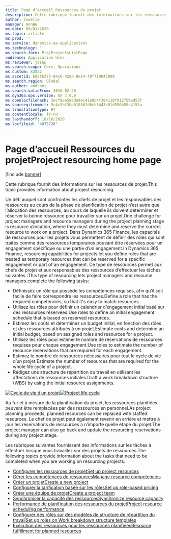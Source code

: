 ```yaml
---
title: Page d’accueil Ressources du projet
description: Cette rubrique fournit des informations sur les ressources de projet.
author: Yowelle
manager: AnnBe
ms.date: 09/01/2020
ms.topic: article
ms.prod: ''
ms.service: dynamics-ax-applications
ms.technology: ''
ms.search.form: ProjProjectsListPage
audience: Application User
ms.reviewer: josaw
ms.search.scope: Core, Operations
ms.custom: 82022
ms.assetid: bd2fb375-84c6-428a-8e54-f0f719045898
ms.search.region: Global
ms.author: andchoi
ms.search.validFrom: 2016-02-28
ms.dyn365.ops.version: AX 7.0.0
ms.openlocfilehash: 3ecf8ee588de9ec41e0b4f384110f912759ed53f
ms.sourcegitcommit: 5c4c9bf3ba018562d6cb3443c01d550489c415fa
ms.translationtype: HT
ms.contentlocale: fr-FR
ms.lasthandoff: 10/16/2020
ms.locfileid: "4075726"
---
```

# <a name="project-resourcing-home-page"></a><span data-ttu-id="a4f34-103">Page d’accueil Ressources du projet</span><span class="sxs-lookup"><span data-stu-id="a4f34-103">Project resourcing home page</span></span>

[!include [banner](../includes/banner.md)]

<span data-ttu-id="a4f34-104">Cette rubrique fournit des informations sur les ressources de projet.</span><span class="sxs-lookup"><span data-stu-id="a4f34-104">This topic provides information about project resourcing.</span></span>

<span data-ttu-id="a4f34-105">Un défi auquel sont confrontés les chefs de projet et les responsables des ressources au cours de la phase de planification de projet n’est autre que l’allocation des ressources, au cours de laquelle ils doivent déterminer et réserver la bonne ressource pour travailler sur un projet.</span><span class="sxs-lookup"><span data-stu-id="a4f34-105">One challenge for project managers and resource managers during the project planning stage is resource allocation, where they must determine and reserve the correct resource to work on a project.</span></span> <span data-ttu-id="a4f34-106">Dans Dynamics 365 Finance, les capacités de ressources pour les projets vous permettent de définir des rôles qui sont traités comme des ressources temporaires pouvant être réservées pour un engagement spécifique ou une partie d’un engagement.</span><span class="sxs-lookup"><span data-stu-id="a4f34-106">In Dynamics 365 Finance, resourcing capabilities for projects let you define roles that are treated as temporary resources that can be reserved for a specific engagement or part of an engagement.</span></span> <span data-ttu-id="a4f34-107">Ce type de ressources permet aux chefs de projet et aux responsables des ressources d’effectuer les tâches suivantes :</span><span class="sxs-lookup"><span data-stu-id="a4f34-107">This type of resourcing lets project managers and resource managers complete the following tasks:</span></span>

- <span data-ttu-id="a4f34-108">Définissez un rôle qui possède les compétences requises, afin qu’il soit facile de faire correspondre les ressources.</span><span class="sxs-lookup"><span data-stu-id="a4f34-108">Define a role that has the required competencies, so that it's easy to match resources.</span></span>
- <span data-ttu-id="a4f34-109">Utilisez les rôles pour définir un calendrier d’engagement initial basé sur des ressources réservées.</span><span class="sxs-lookup"><span data-stu-id="a4f34-109">Use roles to define an initial engagement schedule that is based on reserved resources.</span></span>
- <span data-ttu-id="a4f34-110">Estimez les coûts et déterminez un budget initial, en fonction des rôles et des ressources attribués à un projet.</span><span class="sxs-lookup"><span data-stu-id="a4f34-110">Estimate costs and determine an initial budget, based on assigned roles and resources for a project.</span></span>
- <span data-ttu-id="a4f34-111">Utilisez les rôles pour estimer le nombre de réservations de ressources requises pour chaque engagement.</span><span class="sxs-lookup"><span data-stu-id="a4f34-111">Use roles to estimate the number of resource reservations that are required for each engagement.</span></span>
- <span data-ttu-id="a4f34-112">Estimez le nombre de ressources nécessaires pour tout le cycle de vie d’un projet.</span><span class="sxs-lookup"><span data-stu-id="a4f34-112">Estimate the number of resources that are required for the whole life cycle of a project.</span></span>
- <span data-ttu-id="a4f34-113">Rédigez une structure de répartition du travail en utilisant les affectations de ressources initiales.</span><span class="sxs-lookup"><span data-stu-id="a4f34-113">Draft a work breakdown structure (WBS) by using the initial resource assignments.</span></span>

<span data-ttu-id="a4f34-114">[![Cycle de vie d’un projet](./media/projectresourcing02-1024x812.jpg)](./media/projectresourcing02.jpg)</span><span class="sxs-lookup"><span data-stu-id="a4f34-114">[![Project life cycle](./media/projectresourcing02-1024x812.jpg)](./media/projectresourcing02.jpg)</span></span>

<span data-ttu-id="a4f34-115">Au fur et à mesure de la planification du projet, les ressources planifiées peuvent être remplacées par des ressources en personnel.</span><span class="sxs-lookup"><span data-stu-id="a4f34-115">As project planning proceeds, planned resources can be replaced with staffed resources.</span></span> <span data-ttu-id="a4f34-116">Le chef de projet peut également revenir en arrière et mettre à jour les réservations de ressources à n’importe quelle étape du projet.</span><span class="sxs-lookup"><span data-stu-id="a4f34-116">The project manager can also go back and update the resourcing reservations during any project stage.</span></span>

<span data-ttu-id="a4f34-117">Les rubriques suivantes fournissent des informations sur les tâches à effectuer lorsque vous travaillez sur des projets de ressources.</span><span class="sxs-lookup"><span data-stu-id="a4f34-117">The following topics provide information about the tasks that need to be completed when you are working on resourcing projects.</span></span>

- [<span data-ttu-id="a4f34-118">Configurer les ressources de projet</span><span class="sxs-lookup"><span data-stu-id="a4f34-118">Set up project resources</span></span>](set-up-project-resources.md)
- [<span data-ttu-id="a4f34-119">Gérer les compétences de ressources</span><span class="sxs-lookup"><span data-stu-id="a4f34-119">Manage resource competencies</span></span>](manage-resource-competencies.md)
- [<span data-ttu-id="a4f34-120">Créer un projet</span><span class="sxs-lookup"><span data-stu-id="a4f34-120">Create a new project</span></span>](create-new-project.md)
- [<span data-ttu-id="a4f34-121">Configurer la tarification basée sur les rôles</span><span class="sxs-lookup"><span data-stu-id="a4f34-121">Set up role-based pricing</span></span>](set-up-role-based-pricing.md)
- [<span data-ttu-id="a4f34-122">Créer une équipe de projet</span><span class="sxs-lookup"><span data-stu-id="a4f34-122">Create a project team</span></span>](create-project-team.md)
- [<span data-ttu-id="a4f34-123">Synchroniser la capacité des ressources</span><span class="sxs-lookup"><span data-stu-id="a4f34-123">Synchronize resource capacity</span></span>](synchronize-resource-capacity.md)
- [<span data-ttu-id="a4f34-124">Performance de planification des ressources du projet</span><span class="sxs-lookup"><span data-stu-id="a4f34-124">Project resource scheduling performance</span></span>](project-scheduling-performance.md)
- [<span data-ttu-id="a4f34-125">Configurer des rôles sur des modèles de structure de répartition du travail</span><span class="sxs-lookup"><span data-stu-id="a4f34-125">Set up roles on Work breakdown structure templates</span></span>](set-up-roles-wbs-template.md)
- [<span data-ttu-id="a4f34-126">Exécution des ressources pour les ressources planifiées</span><span class="sxs-lookup"><span data-stu-id="a4f34-126">Resource fulfillment for planned resources</span></span>](resource-fulfillment-planned-resources.md)
